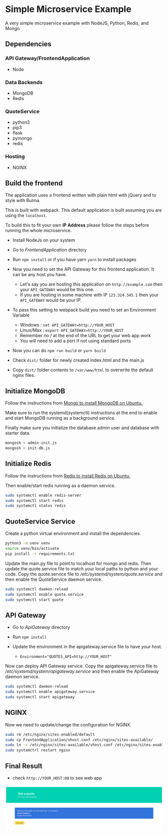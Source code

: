 # Simple Microservice Example

A very simple microservice example with NodeJS, Python, Redis, and Mongo

## Dependencies

### API Gateway/FrontendApplication
* Node

### Data Backends
* MongoDB
* Redis

### QuoteService
* python3
* pip3
* flask
* pymongo
* redis

### Hosting
* NGINX


## Build the frontend

The application uses a frontend written with plain html with jQuery and to style with Bulma.

This is built with webpack. This default application is built assuming you are using the `localhost`.

To build this to fit your own **IP Address** please follow the steps before running the whole microservice.

- Install NodeJs on your system

- Go to *FrontendApplication* directory

- Run `npm install` or if you have yarn `yarn` to install packages

- Now you need to set the API Gateway for this frontend application. It can be any host you have.
    - Let's say you are hosting this application on `http://example.com` then your `API_GATEWAY` would be this one.
    - If you are hosting in some machine with IP `123.324.345.1` then your `API_GATEWAY` would be your IP.

- To pass this setting to webpack build you need to set an Environment Variable
    - Windows : `set API_GATEWAY=http://YOUR_HOST`
    - Linux/Max : `export API_GATEWAY=http://YOUR_HOST`
    * Remember no / at the end of the URL to get your web app work
    * You will need to add a port if not using standard ports

- Now you can do `npm run build` or `yarn build`

- Check `dist/` folder for newly created index.html and the main.js

- Copy `dist/` folder contents to `/var/www/html` to overwrite the default nginx files.

## Initialize MongoDB

Follow the instructions from [Mongo to install MongoDB on Ubuntu.](https://www.mongodb.com/docs/manual/tutorial/install-mongodb-on-ubuntu/)

Make sure to run the systemd(systemctl) instructions at the end to enable and start MongoDB running as a background service.

Finally make sure you initialize the database admin user and database with starter data.

```bash
mongosh < admin-init.js
mongosh < init-db.js
```

## Initialize Redis

Follow the instructions from [Redis to install Redis on Ubuntu.](https://redis.io/docs/latest/operate/oss_and_stack/install/install-redis/install-redis-on-linux/)

Then enable/start redis running as a daemon service.

```bash
sudo systemctl enable redis-server
sudo systemctl start redis
sudo systemctl status redis
```

## QuoteService Service

Create a python virtual environment and install the dependencies

```bash
python3 -m venv venv
source venv/bin/activate
pip install -r requirements.txt
```

Update the main.py file to point to localhost for mongo and redis. Then update the quote.service file to match your local paths to python and your code. Copy the quote.service file to */etc/systemd/system/quote.service* and then enable the QuoteService daemon service.

```bash
sudo systemctl daemon-reload
sudo systemctl enable quote.service
sudo systemctl start quote
```

## API Gateway

- Go to *ApiGateway* directory

- Run `npm install`

- Update the environment in the apigateway.service file to have your host.
    - `Environment="QUOTES_API=http://YOUR_HOST"`

Now can deploy API Gateway service. Copy the apigateway.service file to */etc/systemd/system/apigateway.service* and then enable the ApiGateway daemon service.

```bash
sudo systemctl daemon-reload
sudo systemctl enable apigateway.service
sudo systemctl start apigateway
```

## NGINX

Now we need to update/change the configuration for NGINX.

```bash
sudo rm /etc/nginx/sites-enabled/default
sudo cp FrontendApplication/vhost.conf /etc/nginx/sites-available/
sudo ln -s /etc/nginx/sites-available/vhost.conf /etc/nginx/sites-enabled/default
sudo systemctrl restart nginx
```


## Final Result
* check `http://YOUR_HOST:80` to see web app

![image](https://raw.githubusercontent.com/CSUChico-CSCI644/simple-microservice-example/main/working.png)
